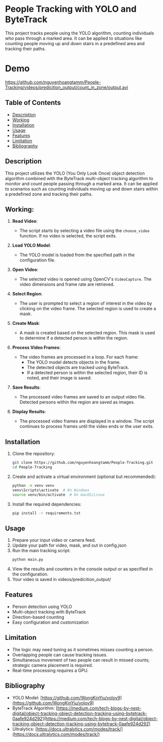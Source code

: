 # People Tracking with YOLO and ByteTrack

This project tracks people using the YOLO algorithm, counting individuals who pass through a marked area. It can be applied to situations like counting people moving up and down stairs in a predefined area and tracking their paths.

# Demo

https://github.com/nguyenhoangtamm/People-Tracking/videos/predicition_output/count_in_zone/output.avi

## Table of Contents

-   [Description](#description)
-   [Working](#Working)
-   [Installation](#installation)
-   [Usage](#usage)
-   [Features](#features)
-   [Limitation](#Limitation)
-   [Bibliography](#Bibliography)

## Description

This project utilizes the YOLO (You Only Look Once) object detection algorithm combined with the ByteTrack multi-object tracking algorithm to monitor and count people passing through a marked area. It can be applied to scenarios such as counting individuals moving up and down stairs within a predefined zone and tracking their paths.

## Working:

1. **Read Video**:

    - The script starts by selecting a video file using the `choose_video` function. If no video is selected, the script exits.

2. **Load YOLO Model**:

    - The YOLO model is loaded from the specified path in the configuration file.

3. **Open Video**:

    - The selected video is opened using OpenCV's `VideoCapture`. The video dimensions and frame rate are retrieved.

4. **Select Region**:

    - The user is prompted to select a region of interest in the video by clicking on the video frame. The selected region is used to create a mask.

5. **Create Mask**:

    - A mask is created based on the selected region. This mask is used to determine if a detected person is within the region.

6. **Process Video Frames**:

    - The video frames are processed in a loop. For each frame:
        - The YOLO model detects objects in the frame.
        - The detected objects are tracked using ByteTrack.
        - If a detected person is within the selected region, their ID is noted, and their image is saved.

7. **Save Results**:

    - The processed video frames are saved to an output video file. Detected persons within the region are saved as images.

8. **Display Results**:
    - The processed video frames are displayed in a window. The script continues to process frames until the video ends or the user exits.

## Installation

1. Clone the repository:

    ```bash
    git clone https://github.com/nguyenhoangtamm/People-Tracking.git
    cd People-Tracking
    ```

2. Create and activate a virtual environment (optional but recommended):

    ```bash
    python -m venv venv
    venv\Scripts\activate  # On Windows
    source venv/bin/activate  # On macOS/Linux
    ```

3. Install the required dependencies:
    ```bash
    pip install -r requirements.txt
    ```

## Usage

1. Prepare your input video or camera feed.
2. Update your path for video, mask, and out in config.json
3. Run the main tracking script:
    ```bash
    python main.py
    ```
4. View the results and counters in the console output or as specified in the configuration.
5. Your video is saved in videos/predicition_output/

## Features

-   Person detection using YOLO
-   Multi-object tracking with ByteTrack
-   Direction-based counting
-   Easy configuration and customization

## Limitation

-   The logic may need tuning as it sometimes misses counting a person.
-   Overlapping people can cause tracking issues.
-   Simultaneous movement of two people can result in missed counts; strategic camera placement is required.
-   Real-time processing requires a GPU.

## Bibliography

-   YOLO Model: [https://github.com/WongKinYiu/yolov9](https://github.com/WongKinYiu/yolov9)
-   ByteTrack Algorithm: [https://medium.com/tech-blogs-by-nest-digital/object-tracking-object-detection-tracking-using-bytetrack-0aafe924d292](https://medium.com/tech-blogs-by-nest-digital/object-tracking-object-detection-tracking-using-bytetrack-0aafe924d292)
-   Ultralytics: [https://docs.ultralytics.com/modes/track/](https://docs.ultralytics.com/modes/track/)
